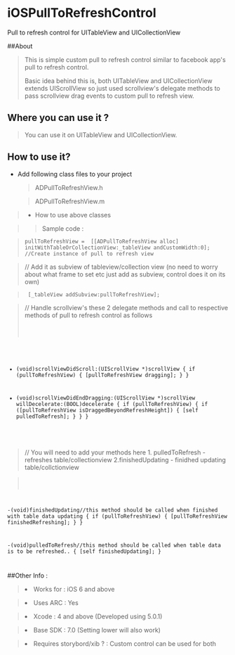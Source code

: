 iOSPullToRefreshControl
=======================

Pull to refresh control for UITableView and UICollectionView


##About 

><p>This is simple custom pull to refresh control similar to facebook app's pull to refresh control. 
><p>Basic idea behind this is, both UITableView and UICollectionView extends UIScrollView so just used scrollview's delegate methods to pass scrollview drag events to custom pull to refresh view.

## Where you can use it ?

>You can use it on UITableView and UICollectionView.



How to use it?
-------------

>
* Add following class files to your project 

   >ADPullToRefreshView.h
   
   >ADPullToRefreshView.m

>* How to use above classes 
   
   >>Sample code :
   
   ><pre><code>pullToRefreshView =  [[ADPullToRefreshView alloc] initWithTableOrCollectionView:_tableView andCustomWidth:0]; //Create instance of pull to refresh view </code></pre>

  > // Add it as subview of tableview/collection view (no need to worry about what frame to set etc just add as subview, control does it on its own)
   
   ><pre><code> [_tableView addSubview:pullToRefreshView];</code></pre>

 > // Handle scrollview's these 2 delegate methods and call to respective methods of pull to refresh control as follows
   ><pre><code> 
- (void)scrollViewDidScroll:(UIScrollView *)scrollView
{
    if (pullToRefreshView)
    {
        [pullToRefreshView dragging];
    }
}


- (void)scrollViewDidEndDragging:(UIScrollView *)scrollView willDecelerate:(BOOL)decelerate
{
    if (pullToRefreshView)
    {
        if ([pullToRefreshView isDraggedBeyondRefreshHeight])
        {
            [self pulledToRefresh];
        }
    }
}

</code></pre>
                                                                          
  >// You will need to add your methods here 1. pulledToRefresh - refreshes table/collectionview 2.finishedUpdating - finidhed updating table/collctionview
  
  ><pre><code> 

-(void)finishedUpdating//this method should be called when finished with table data updating
{
    if (pullToRefreshView)
    {
        [pullToRefreshView finishedRefreshing];
    }
}


-(void)pulledToRefresh//this method should be called when table data is to be refreshed..
{
    [self finishedUpdating];
}

</code></pre>

##Other Info : 


><li>Works for : iOS 6 and above</li>

><li>Uses ARC : Yes </li>

><li>Xcode : 4 and above (Developed using 5.0.1)</li>

><li>Base SDK : 7.0 (Setting lower will also work)</li>

><li>Requires storybord/xib ? : Custom control can be used for both</li>




